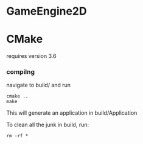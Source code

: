 # GameEngine2D #

# CMake #
requires version 3.6

### compilng ###
navigate to build/ and run 
```
cmake ..
make
```

This will generate an application in build/Application

To clean all the junk in build, run: 
```
rm -rf * 
```